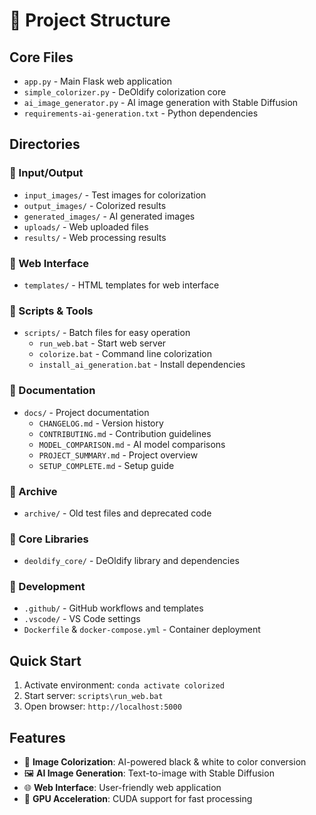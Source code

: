 # 📁 Project Structure

## Core Files
- `app.py` - Main Flask web application
- `simple_colorizer.py` - DeOldify colorization core
- `ai_image_generator.py` - AI image generation with Stable Diffusion
- `requirements-ai-generation.txt` - Python dependencies

## Directories

### 📂 Input/Output
- `input_images/` - Test images for colorization
- `output_images/` - Colorized results
- `generated_images/` - AI generated images
- `uploads/` - Web uploaded files
- `results/` - Web processing results

### 📂 Web Interface
- `templates/` - HTML templates for web interface

### 📂 Scripts & Tools
- `scripts/` - Batch files for easy operation
  - `run_web.bat` - Start web server
  - `colorize.bat` - Command line colorization
  - `install_ai_generation.bat` - Install dependencies

### 📂 Documentation
- `docs/` - Project documentation
  - `CHANGELOG.md` - Version history
  - `CONTRIBUTING.md` - Contribution guidelines
  - `MODEL_COMPARISON.md` - AI model comparisons
  - `PROJECT_SUMMARY.md` - Project overview
  - `SETUP_COMPLETE.md` - Setup guide

### 📂 Archive
- `archive/` - Old test files and deprecated code

### 📂 Core Libraries
- `deoldify_core/` - DeOldify library and dependencies

### 📂 Development
- `.github/` - GitHub workflows and templates
- `.vscode/` - VS Code settings
- `Dockerfile` & `docker-compose.yml` - Container deployment

## Quick Start

1. Activate environment: `conda activate colorized`
2. Start server: `scripts\run_web.bat`
3. Open browser: `http://localhost:5000`

## Features

- 🎨 **Image Colorization**: AI-powered black & white to color conversion
- 🖼️ **AI Image Generation**: Text-to-image with Stable Diffusion
- 🌐 **Web Interface**: User-friendly web application
- 🚀 **GPU Acceleration**: CUDA support for fast processing
